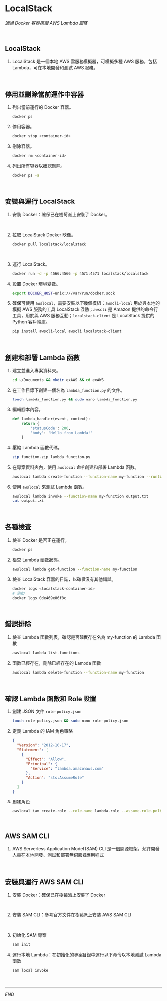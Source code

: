 # LocalStack

_通過 Docker 容器模擬 AWS Lambda 服務_

<br>

## LocalStack

1. LocalStack 是一個本地 AWS 雲服務模擬器，可模擬多種 AWS 服務，包括 Lambda，可在本地開發和測試 AWS 服務。

<br>

## 停用並刪除當前運作中容器

1. 列出當前運行的 Docker 容器。

    ```bash
    docker ps
    ```

2. 停用容器。

    ```bash
    docker stop <container-id>
    ```

3. 刪除容器。

    ```bash
    docker rm <container-id>
    ```

4. 列出所有容器以確認刪除。

    ```bash
    docker ps -a
    ```

<br>

## 安裝與運行 LocalStack

1. 安裝 Docker：確保已在樹莓派上安裝了 Docker。

<br>

2. 拉取 LocalStack Docker 映像。

    ```bash
    docker pull localstack/localstack
    ```

<br>

3. 運行 LocalStack。

    ```bash
    docker run -d -p 4566:4566 -p 4571:4571 localstack/localstack
    ```

4. 設置 Docker 環境變數。

    ```bash
    export DOCKER_HOST=unix:///var/run/docker.sock
    ```

5. 確保可使用 `awslocal`，需要安裝以下幾個模組；`awscli-local` 用於與本地的模擬 AWS 服務的工具 LocalStack 互動；`awscli` 是 Amazon 提供的命令行工具，用於與 AWS 服務互動；`localstack-client` 是 LocalStack 提供的 Python 客戶端庫。

    ```bash
    pip install awscli-local awscli localstack-client
    ```

<br>

## 創建和部署 Lambda 函數

1. 建立並進入專案資料夾。

    ```bash
    cd ~/Documents && mkdir exAWS && cd exAWS
    ```

2. 在工作目錄下創建一個名為 `lambda_function.py` 的文件。

    ```bash
    touch lambda_function.py && sudo nano lambda_function.py
    ```

3. 編輯腳本內容。

    ```python
    def lambda_handler(event, context):
        return {
            'statusCode': 200,
            'body': 'Hello from Lambda!'
        }
    ```

4. 壓縮 Lambda 函數代碼。

    ```bash
    zip function.zip lambda_function.py
    ```

5. 在專案資料夾內，使用 `awslocal` 命令創建和部署 Lambda 函數。

    ```bash
    awslocal lambda create-function --function-name my-function --runtime python3.10 --role arn:aws:iam::000000000000:role/lambda-role --handler lambda_function.lambda_handler --zip-file fileb://function.zip
    ```

6. 使用 `awslocal` 來測試 Lambda 函數。

    ```bash
    awslocal lambda invoke --function-name my-function output.txt
    cat output.txt
    ```

<br>

## 各種檢查

1. 檢查 Docker 是否正在運行。

    ```bash
    docker ps
    ```

2. 檢查 Lambda 函數狀態。

    ```bash
    awslocal lambda get-function --function-name my-function
    ```

3. 檢查 LocalStack 容器的日誌，以確保沒有其他錯誤。

    ```bash
    docker logs <localstack-container-id>
    # 例如
    docker logs 0de469e86f8c
    ```

<br>

## 錯誤排除

1. 檢查 Lambda 函數列表，確認是否確實存在名為 my-function 的 Lambda 函數
    ```bash
    awslocal lambda list-functions
    ```

2. 函數已經存在，刪除已經存在的 Lambda 函數
    ```bash
    awslocal lambda delete-function --function-name my-function
    ```

<br>

## 確認 Lambda 函數和 Role 設置

1. 創建 JSON 文件 `role-policy.json`
    ```bash
    touch role-policy.json && sudo nano role-policy.json
    ```

2. 定義 Lambda 的 IAM 角色策略
    ```json
    {
      "Version": "2012-10-17",
      "Statement": [
        {
          "Effect": "Allow",
          "Principal": {
            "Service": "lambda.amazonaws.com"
          },
          "Action": "sts:AssumeRole"
        }
      ]
    }
    ```

3. 創建角色
    ```bash
    awslocal iam create-role --role-name lambda-role --assume-role-policy-document file://role-policy.json
    ```

<br>

## AWS SAM CLI

1. AWS Serverless Application Model (SAM) CLI 是一個開源框架，允許開發人員在本地開發、測試和部署無伺服器應用程式

<br>

## 安裝與運行 AWS SAM CLI

1. 安裝 Docker：確保已在樹莓派上安裝了 Docker

<br>

2. 安裝 SAM CLI：參考官方文件在樹莓派上安裝 AWS SAM CLI

<br>

3. 初始化 SAM 專案
    ```bash
    sam init
    ```

4. 運行本地 Lambda：在初始化的專案目錄中運行以下命令以本地測試 Lambda 函數
    ```bash
    sam local invoke
    ```

<br>

---

_END_